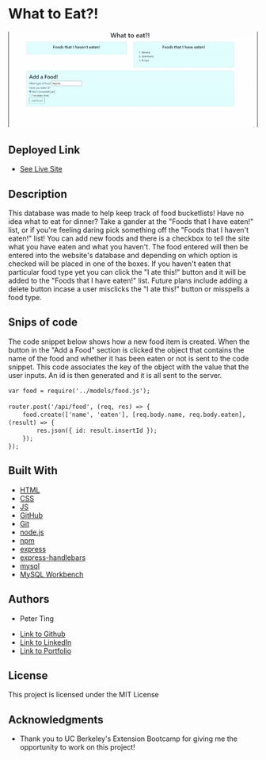 # What to Eat?!



![image](./public/assets/images/whattoeatdemo.gif)

## Deployed Link

* [See Live Site](https://immense-river-70800.herokuapp.com/)
 
## Description

This database was made to help keep track of food bucketlists! Have no idea what to eat for dinner? Take a gander at the "Foods that I have eaten!" list, or if you're feeling daring pick something off the "Foods that I haven't eaten!" list! You can add new foods and there is a checkbox to tell the site what you have eaten and what you haven't. The food entered will then be entered into the website's database and depending on which option is checked will be placed in one of the boxes. If you haven't eaten that particular food type yet you can click the "I ate this!" button and it will be added to the "Foods that I have eaten!" list. Future plans include adding a delete button incase a user misclicks the "I ate this!" button or misspells a food type.

## Snips of code
 
The code snippet below shows how a new food item is created. When the button in the "Add a Food" section is clicked the object that contains the name of the food and whether it has been eaten or not is sent to the code snippet. This code associates the key of the object with the value that the user inputs. An id is then generated and it is all sent to the server.

```
var food = require('../models/food.js');

router.post('/api/food', (req, res) => {
    food.create(['name', 'eaten'], [req.body.name, req.body.eaten], (result) => {
        res.json({ id: result.insertId });
    });
});
```

## Built With

* [HTML](https://developer.mozilla.org/en-US/docs/Web/HTML)
* [CSS](https://developer.mozilla.org/en-US/docs/Web/CSS)
* [JS](https://www.javascript.com/)
* [GitHub](https://github.com/)
* [Git](https://git-scm.com/)
* [node.js](https://nodejs.org/en/)
* [npm](https://www.npmjs.com/)
* [express](https://www.npmjs.com/package/express)
* [express-handlebars](https://www.npmjs.com/package/express-handlebars)
* [mysql](https://www.npmjs.com/package/mysql)
* [MySQL Workbench](https://www.mysql.com/products/workbench/)

## Authors

* Peter Ting

- [Link to Github](https://github.com/Pting1995)
- [Link to LinkedIn](https://www.linkedin.com/in/pting002/)
- [Link to Portfolio](https://pting1995.github.io/Portfolio-mk2/)

## License

This project is licensed under the MIT License 

## Acknowledgments

* Thank you to UC Berkeley's Extension Bootcamp for giving me the opportunity to work on this project!